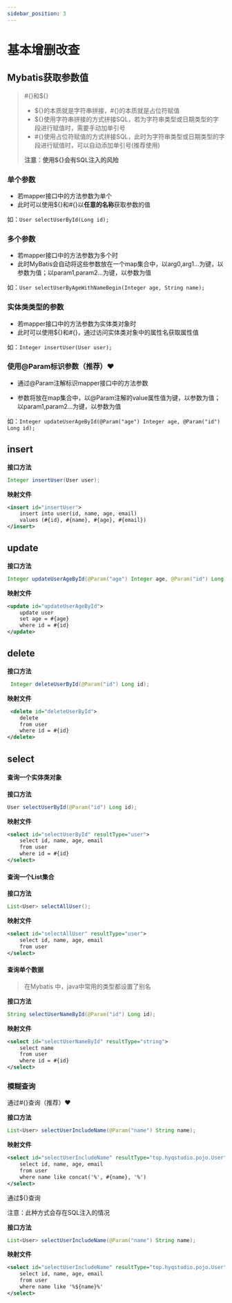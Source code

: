 ```yaml
---
sidebar_position: 3
---
```


# 基本增删改查

## Mybatis获取参数值

>#{}和${}
>
>- ${}的本质就是字符串拼接，#{}的本质就是占位符赋值
>- ${}使用字符串拼接的方式拼接SQL，若为字符串类型或日期类型的字段进行赋值时，需要手动加单引号
>- \#{}使用占位符赋值的方式拼接SQL，此时为字符串类型或日期类型的字段进行赋值时，可以自动添加单引号(推荐使用)
>
>**注意：使用${}会有SQL注入的风险**

### 单个参数

- 若mapper接口中的方法参数为单个
- 此时可以使用${}和#{}以**任意的名称**获取参数的值

如：`User selectUserById(Long id);`

### 多个参数

- 若mapper接口中的方法参数为多个时
- 此时MyBatis会自动将这些参数放在一个map集合中，以arg0,arg1...为键，以参数为值；以param1,param2...为键，以参数为值

如：`User selectUserByAgeWithNameBegin(Integer age, String name);`

### 实体类类型的参数

- 若mapper接口中的方法参数为实体类对象时
- 此时可以使用${}和#{}，通过访问实体类对象中的属性名获取属性值

如：`Integer insertUser(User user);`

### 使用@Param标识参数（推荐）❤

- 通过@Param注解标识mapper接口中的方法参数

- 参数将放在map集合中，以@Param注解的value属性值为键，以参数为值；以param1,param2...为键，以参数为值

如：`Integer updateUserAgeById(@Param("age") Integer age, @Param("id") Long id);`

## insert

**接口方法**

```java
Integer insertUser(User user);
```
**映射文件**

```xml
<insert id="insertUser">
	insert into user(id, name, age, email)
	values (#{id}, #{name}, #{age}, #{email})
</insert>
```



## update

**接口方法**

```java
Integer updateUserAgeById(@Param("age") Integer age, @Param("id") Long id);
```

**映射文件**

```xml
<update id="updateUserAgeById">
	update user
	set age = #{age}
	where id = #{id}
</update>
```



## delete

**接口方法**

```java
 Integer deleteUserById(@Param("id") Long id);
```

**映射文件**

```xml
 <delete id="deleteUserById">
	delete
	from user
	where id = #{id}
</delete>
```



## select

#### 查询一个实体类对象

**接口方法**

```java
User selectUserById(@Param("id") Long id);
```

**映射文件**

```xml
<select id="selectUserById" resultType="user">
	select id, name, age, email
	from user
	where id = #{id}
</select>
```



#### 查询一个List集合

**接口方法**

```java
List<User> selectAllUser();
```

**映射文件**

```xml
<select id="selectAllUser" resultType="user">
	select id, name, age, email
	from user
</select>
```



#### 查询单个数据

>在Mybatis 中，java中常用的类型都设置了别名

**接口方法**

```java
String selectUserNameById(@Param("id") Long id);
```

**映射文件**

```xml
<select id="selectUserNameById" resultType="string">
	select name
	from user
	where id = #{id}
</select>
```



### 模糊查询

通过#{}查询（推荐）❤

**接口方法**

```java
List<User> selectUserIncludeName(@Param("name") String name);
```

**映射文件**

```xml
<select id="selectUserIncludeName" resultType="top.hyqstudio.pojo.User">
	select id, name, age, email
	from user
	where name like concat('%', #{name}, '%')
</select>
```



通过${}查询

注意：此种方式会存在SQL注入的情况

**接口方法**

```java
List<User> selectUserIncludeName(@Param("name") String name);
```

**映射文件**

```xml
<select id="selectUserIncludeName" resultType="top.hyqstudio.pojo.User">
	select id, name, age, email
	from user
	where name like '%${name}%'
</select>
```







